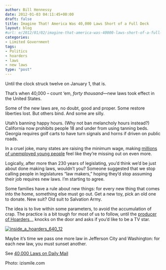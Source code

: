 ```yaml
---
author: Bill Hennessy
date: 2012-01-03 04:11:45+00:00
draft: false
title: Imagine That! America Was 40,000 Laws Short of a Full Deck
layout: blog
#url: e/2012/01/02/imagine-that-america-was-40000-laws-short-of-a-full-deck/
categories:
- Limited Government
tags:
- Politics
- hoarders
- laws
- new laws
type: "post"
---
```


Until the clock struck twelve on January 1, that is. 

That’s when 40,000 – count ‘em, _forty thousand_—new laws took effect in the United States. 

Some of the new laws are, no doubt, good and proper. Some restore liberties lost. But others bind. And some are silly. 

Utah’s banning happy hours. (Why not ban melancholy hours instead?) California now prohibits people 18 and under from using tanning beds. Georgia requires golf carts to have turn signals and horns if driven on public roads.

In a cruel joke, many states are raising the minimum wage, making [millions of unemployed young people](https://news.yahoo.com/blogs/lookout/battered-downturn-young-americans-put-off-adulthood-160406776.html) feel like they’re missing out on even more.

Logically, after more than 230 years of legislating, you’d think we’d be just about done making laws, wouldn’t you? Someone suggested that we stop calling people in legislatures “law makers,” hoping they’d stop assuming their job requires new laws. I’m starting to agree.

Some families have a rule about new things: for every new thing that comes into the home, something else must go out. Get a new toy, pick an old one to donate. New suit? Old suit to Salvation Army.

The idea is to live within some parameters, to avoid the accumulation of crap. The practice is a bit tough for most of us to follow, until the [producer of Hoarders](https://www.aetv.com/hoarders/)__ knocks on the door and asks if you’d like to be a TV star. 

[![inside_a_hoarders_640_12](https://hennessysview.com/wp-content/uploads/2012/01/inside_a_hoarders_640_12.jpg)
](https://izismile.com)

Maybe it’s time we pass one more law in Jefferson City and Washington: for each new law, you must sunset another.

See [40,000 Laws on Daily Mail](https://www.dailymail.co.uk/news/article-2080770/Golf-cart-horns-efficient-light-bulbs-end-happy-hour-The-40-000-new-laws-set-effect-midnight.html)

Photo: izismile.com
